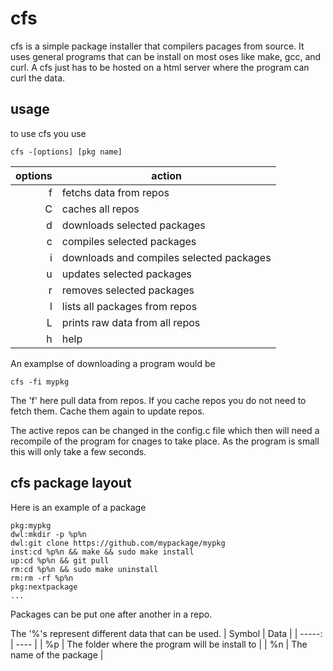 # cfs
cfs is a simple package installer that compilers pacages from source. It uses general programs that can be install on most oses like make, gcc, and curl. A cfs just has to be hosted on a html server where the program can curl the data.

## usage
to use cfs you use
```
cfs -[options] [pkg name]
```

| options | action |
| ------: | ------ |
| f | fetchs data from repos |
| C | caches all repos |
| d | downloads selected packages |
| c | compiles selected packages |
| i | downloads and compiles selected packages |
| u | updates selected packages |
| r | removes selected packages |
| l | lists all packages from repos |
| L | prints raw data from all repos |
| h | help |

An examplse of downloading a program would be
```
cfs -fi mypkg
```
The 'f' here pull data from repos.
If you cache repos you do not need to fetch them.
Cache them again to update repos.

The active repos can be changed in the config.c file which then will need a recompile of the program for cnages to take place. As the program is small this will only take a few seconds.

## cfs package layout
Here is an example of a package
```
pkg:mypkg
dwl:mkdir -p %p%n
dwl:git clone https://github.com/mypackage/mypkg
inst:cd %p%n && make && sudo make install
up:cd %p%n && git pull
rm:cd %p%n && sudo make uninstall
rm:rm -rf %p%n
pkg:nextpackage
...
```
Packages can be put one after another in a repo.

The '%'s represent different data that can be used.
| Symbol | Data |
| -----: | ---- |
| %p | The folder where the program will be install to |
| %n | The name of the package |
